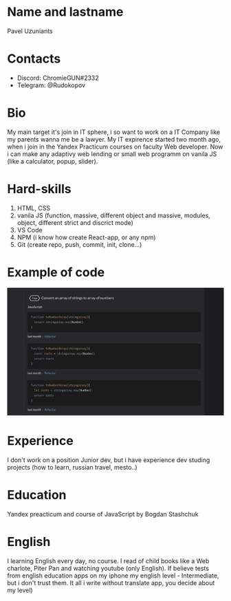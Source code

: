 # Name and lastname

Pavel Uzuniants

# Contacts

- Discord: ChromieGUN#2332
- Telegram: @Rudokopov

# Bio

My main target it's join in IT sphere, i so want to work on a IT Company like my parents wanna me be a lawyer. My IT expirence started two month ago, when i join in the Yandex Practicum courses on faculty Web developer. Now i can make any adaptivy web lending or small web programm on vanila JS (like a calculator, popup, slider).

# Hard-skills

1. HTML, CSS
2. vanila JS (function, massive, different object and massive, modules, object, different strict and discrict mode)
3. VS Code
4. NPM (i know how create React-app, or any npm)
5. Git (create repo, push, commit, init, clone...)

# Example of code

![Codewars Kata](/images/example-of-code.png)

# Experience

I don't work on a position Junior dev, but i have experience dev studing projects (how to learn, russian travel, mesto..)

# Education

Yandex preacticum and course of JavaScript by Bogdan Stashchuk

# English

I learning English every day, no course. I read of child books like a Web charlote, Piter Pan and watching youtube (only English). If believe tests from english education apps on my iphone my english level - Intermediate, but i don't trust them.
It all i write without translate app, you decide about my level)
